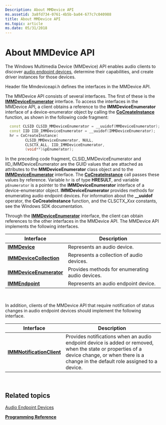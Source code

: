 ```yaml
---
Description: About MMDevice API
ms.assetid: 3a8fd734-0761-4b5b-ba04-677c7c040988
title: About MMDevice API
ms.topic: article
ms.date: 05/31/2018
---
```


# About MMDevice API

The Windows Multimedia Device (MMDevice) API enables audio clients to discover [audio endpoint devices](audio-endpoint-devices.md), determine their capabilities, and create driver instances for those devices.

Header file Mmdeviceapi.h defines the interfaces in the MMDevice API.

The MMDevice API consists of several interfaces. The first of these is the [**IMMDeviceEnumerator**](/windows/desktop/api/Mmdeviceapi/nn-mmdeviceapi-immdeviceenumerator) interface. To access the interfaces in the MMDevice API, a client obtains a reference to the **IMMDeviceEnumerator** interface of a device-enumerator object by calling the [**CoCreateInstance**](/windows/win32/api/combaseapi/nf-combaseapi-cocreateinstance) function, as shown in the following code fragment:


```C++
  const CLSID CLSID_MMDeviceEnumerator = __uuidof(MMDeviceEnumerator);
  const IID IID_IMMDeviceEnumerator = __uuidof(IMMDeviceEnumerator);
  hr = CoCreateInstance(
         CLSID_MMDeviceEnumerator, NULL,
         CLSCTX_ALL, IID_IMMDeviceEnumerator,
         (void**)&pEnumerator);
```



In the preceding code fragment, CLSID\_MMDeviceEnumerator and IID\_IMMDeviceEnumerator are the GUID values that are attached as attributes to the **MMDeviceEnumerator** class object and to the [**IMMDeviceEnumerator**](/windows/desktop/api/Mmdeviceapi/nn-mmdeviceapi-immdeviceenumerator) interface. The [**CoCreateInstance**](/windows/win32/api/combaseapi/nf-combaseapi-cocreateinstance) call passes these values by reference. Variable `hr` is of type **HRESULT**, and variable `pEnumerator` is a pointer to the **IMMDeviceEnumerator** interface of a device-enumerator object. **IMMDeviceEnumerator** provides methods for enumerating audio endpoint devices. For information about the **\_\_uuidof** operator, the **CoCreateInstance** function, and the CLSCTX\_*Xxx* constants, see the Windows SDK documentation.

Through the [**IMMDeviceEnumerator**](/windows/desktop/api/Mmdeviceapi/nn-mmdeviceapi-immdeviceenumerator) interface, the client can obtain references to the other interfaces in the MMDevice API. The MMDevice API implements the following interfaces.



| Interface                                          | Description                                     |
|----------------------------------------------------|-------------------------------------------------|
| [**IMMDevice**](/windows/desktop/api/Mmdeviceapi/nn-mmdeviceapi-immdevice)                     | Represents an audio device.                     |
| [**IMMDeviceCollection**](/windows/desktop/api/Mmdeviceapi/nn-mmdeviceapi-immdevicecollection) | Represents a collection of audio devices.       |
| [**IMMDeviceEnumerator**](/windows/desktop/api/Mmdeviceapi/nn-mmdeviceapi-immdeviceenumerator) | Provides methods for enumerating audio devices. |
| [**IMMEndpoint**](/windows/desktop/api/Mmdeviceapi/nn-mmdeviceapi-immendpoint)                 | Represents an audio endpoint device.            |



 

In addition, clients of the MMDevice API that require notification of status changes in audio endpoint devices should implement the following interface.



| Interface                                              | Description                                                                                                                                                                                    |
|--------------------------------------------------------|------------------------------------------------------------------------------------------------------------------------------------------------------------------------------------------------|
| [**IMMNotificationClient**](/windows/desktop/api/Mmdeviceapi/nn-mmdeviceapi-immnotificationclient) | Provides notifications when an audio endpoint device is added or removed, when the state or properties of a device change, or when there is a change in the default role assigned to a device. |



 

## Related topics

<dl> <dt>

[Audio Endpoint Devices](audio-endpoint-devices.md)
</dt> <dt>

[**Programming Reference**](programming-reference.md)
</dt> </dl>

 

 